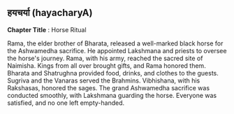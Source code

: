 ## हयचर्या (hayacharyA)
**Chapter Title** : Horse Ritual

Rama, the elder brother of Bharata, released a well-marked black horse for the Ashwamedha sacrifice. He appointed Lakshmana and priests to oversee the horse's journey. Rama, with his army, reached the sacred site of Naimisha. Kings from all over brought gifts, and Rama honored them. Bharata and Shatrughna provided food, drinks, and clothes to the guests. Sugriva and the Vanaras served the Brahmins. Vibhishana, with his Rakshasas, honored the sages. The grand Ashwamedha sacrifice was conducted smoothly, with Lakshmana guarding the horse. Everyone was satisfied, and no one left empty-handed.